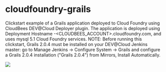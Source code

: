 cloudfoundry-grails
===================

Clickstart example of a Grails application deployed to Cloud Foundry using CloudBees DEV@Cloud Deployer plugin.
The application is deployed using Deployment Hostname <application>-<CLOUDBEES_ACCOUNT>.cloudfoundry.com, and uses mysql 5.1 Cloud Foundry services.
NOTE: Before running this clickstart, Grails 2.0.4 must be installed on your DEV@Cloud Jenkins master: go to Manage Jenkins -> Configure System -> Grails and configure a Grails 2.0.4 installation ("Grails 2.0.4") from Mirrors, Install Automatically.

<a href="https://grandcentral.cloudbees.com/?CB_clickstart=https://raw.github.com/mqprichard/cloudfoundry-spring/master/clickstart.json"><img src="https://d3ko533tu1ozfq.cloudfront.net/clickstart/deployInstantly.png"/></a>
